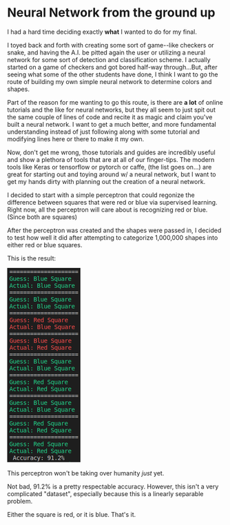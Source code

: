 # Neural Network from the ground up
I had a hard time deciding exactly **what** I wanted to do for my final.

I toyed back and forth with creating some sort of game--like checkers or snake, and having the A.I. be pitted again the user or utilizing a neural network for some sort of detection and classification scheme. I actually started on a game of checkers and got bored half-way through...But, after seeing what some of the other students have done, I think I want to go the route of building my own simple neural network to determine colors and shapes.

Part of the reason for me wanting to go this route, is there are **a lot** of online tutorials and the like for neural networks, but they all seem to just spit out the same couple of lines of code and recite it as magic and claim you've built a neural network. I want to get a much better, and more fundamental understanding instead of just following along with some tutorial and modifying lines here or there to make it my own. 

Now, don't get me wrong, those tutorials and guides are incredibly useful and show a plethora of tools that are at all of our finger-tips. The modern tools like Keras or tensorflow or pytorch or caffe, (the list goes on...) are great for starting out and toying around w/ a neural network, but I want to get my hands dirty with planning out the creation of a neural network. 

I decided to start with a simple perceptron that could regonize the difference between squares that were red or blue via supervised learning. Right now, all the perceptron will care about is recognizing red or blue. (Since both are squares) 

After the perceptron was created and the shapes were passed in, I decided to test how well it did after attempting to categorize 1,000,000 shapes into either red or blue squares. 

This is the result:

![v1.0 1,000,000](perceptron_v1.0_1000000.png)

 This perceptron won't be taking over humanity _just_ yet.

Not bad, 91.2% is a pretty respectable accuracy. However, this isn't a very complicated "dataset", especially because this is a linearly separable problem. 

Either the square is red, or it is blue. That's it.